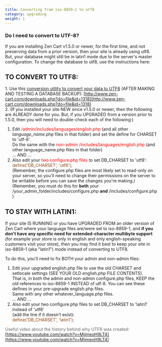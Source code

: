 ```yaml
---
title: Converting from iso-8859-1 to utf8
category: upgrading 
weight: 1
---
```


### Do I need to convert to UTF-8?

If you are installing Zen Cart v1.5.0 or newer, for the first time, and not preserving data from a prior version, then your site is already using utf8\. But, your database might still be in latin1 mode due to the server's master configuration. To change the database to utf8, use the instructions here:  

## TO CONVERT TO UTF8:

1\. Use this [conversion utility to convert your data to UTF8](http://www.zen-cart.com/downloads.php?do=file&id=1318) (AFTER MAKING AND TESTING A DATABASE BACKUP): [http://www.zen-cart.com/downloads.php?do=file&id=1318](http://www.zen-cart.com/downloads.php?do=file&id=1318)  
2\. (If you installed your site NEW since v1.5.0 or newer, then the following are ALREADY done for you. But, if you UPGRADED from a version prior to 1.5.0, then you will need to double-check each of the following:)  

1.  Edit <font color="#ff0000">/admin/includes/languages/english.php</font> (and all other <i>language_name</i>.php files in that folder) and set the define for CHARSET to 'utf-8'.  
    Do the same with the <font color="#ff0000">non-admin /includes/languages/english.php</font> (and other language_name.php files in that folder)  
    ... AND ...
2.  Also edit your <font color="#ff0000">two configure.php files</font> to set DB_CHARSET to 'utf8':  
    <font color="#8b4513">define('DB_CHARSET', 'utf8');  
    </font>(Remember, the configure.php files are most likely set to read-only on your server, so you'll need to change their permissions on the server to be writable before you can save the changes you're making.)  
    (Remember, you must do this for **both** your /your_admin_folder/includes/configure.php **and** /includes/configure.php )

## TO STAY WITH LATIN1:

If your site IS RUNNING or you have UPGRADED FROM an older version of Zen Cart where your language files are/were set to iso-8859-1, and **if you don't have any specific need for extended-character multibyte support** (for example your store is only in english and only english-speaking customers visit your store), then you may find it best to keep your site in iso-8859-1 (aka "latin1") mode instead of converting to UTF8.  

To do this, you'll need to fix BOTH your admin and non-admin files:  

1.  Edit your upgraded english.php file to use the old CHARSET and setlocale settings (SEE YOUR OLD english.php FILE CONTENTS).  
    That is, in both the admin and non-admin configure.php files, KEEP the old references to iso-8859-1 INSTEAD of utf-8\. You can see these defines in your pre-upgrade english.php files.  
    Same with any other whatever_language.php files.  
    ... AND ...
2.  Also edit your two configure.php files to set DB_CHARSET to 'latin1' instead of 'utf8'  
    (add the line if it doesn't exist):  
    <font color="#8b4513">define('DB_CHARSET', 'latin1');</font>

<font color="#696969">Useful video about the history behind why UTF8 was created:</font> [https://www.youtube.com/watch?v=MijmeoH9LT4](https://www.youtube.com/watch?v=MijmeoH9LT4)
